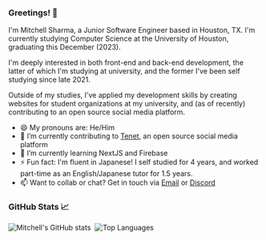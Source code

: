 ### Greetings! 👋

I'm Mitchell Sharma, a Junior Software Engineer based in Houston, TX. I'm currently studying Computer Science at the University of Houston, graduating this December (2023).

I'm deeply interested in both front-end and back-end development, the latter of which I'm studying at university, and the former I've been self studying since late 2021. 

Outside of my studies, I've applied my development skills by creating websites for student organizations at my university, and (as of recently) contributing to an open source social media platform.

- 😄 My pronouns are: He/Him
- 🔭 I’m currently contributing to [Tenet](https://github.com/trishulaorg/tenet), an open source social media platform
- 🌱 I’m currently learning NextJS and Firebase
- ⚡ Fun fact: I'm fluent in Japanese! I self studied for 4 years, and worked part-time as an English/Japanese tutor for 1.5 years.
- 📫 Want to collab or chat? Get in touch via [Email](mailto:sharmamitch+gh@gmail.com) or [Discord](https://discord.com/users/157610726326927361)

<!--
### My Work At a Glance 👀
[![SACNAS-Site](https://user-images.githubusercontent.com/90817905/206882123-16bbe8b0-e949-4173-b522-8d5ce67410fb.png)](https://sacnas-uh.org/)&nbsp; [![JLCC-Site](https://user-images.githubusercontent.com/90817905/206882227-2f132ad9-2158-47d0-8156-e1bc1a2a39d4.png)](https://jlcc-uh.org/)
-->

### GitHub Stats 📈
![Mitchell's GitHub stats](https://github-readme-stats.vercel.app/api?username=sharmamitchell&count_private=true&show_icons=true&hide=issues&hide_rank=true&card_width=350&theme=dark#gh-dark-mode-only)&nbsp; ![Top Languages](https://github-readme-stats.vercel.app/api/top-langs/?username=sharmamitchell&layout=compact&langs_count=6&theme=dark#gh-dark-mode-only)
